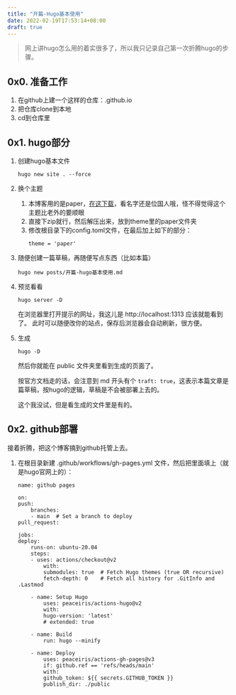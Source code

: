 ```yaml
---
title: "开篇-Hugo基本使用"
date: 2022-02-19T17:53:14+08:00
draft: true
---
```


>网上讲hugo怎么用的着实很多了，所以我只记录自己第一次折腾hugo的步骤。

## 0x0. 准备工作

1. 在github上建一个这样的仓库：<usrname>.github.io
2. 把仓库clone到本地
3. cd到仓库里

## 0x1. hugo部分

1. 创建hugo基本文件
    ```
    hugo new site . --force
    ```

2. 换个主题
    1. 本博客用的是paper，[在这下载](https://github.com/nanxiaobei/hugo-paper)，看名字还是位国人哦，怪不得觉得这个主题比老外的要顺眼
    2. 直接下zip就行，然后解压出来，放到theme里的paper文件夹
    3. 修改根目录下的config.toml文件，在最后加上如下的部分：
        ```
        theme = 'paper'
        ```

3. 随便创建一篇草稿，再随便写点东西（比如本篇）
    ```
    hugo new posts/开篇-hugo基本使用.md
    ```

4. 预览看看
    ```
    hugo server -D
    ```
    在浏览器里打开提示的网址，我这儿是 http://localhost:1313 应该就能看到了。
    此时可以随便改你的站点，保存后浏览器会自动刷新，很方便。

5. 生成
    ```
    hugo -D
    ```
    然后你就能在 public 文件夹里看到生成的页面了。

    按官方文档走的话，会注意到 md 开头有个 `traft: true`，这表示本篇文章是篇草稿，按hugo的逻辑，草稿是不会被部署上去的。

    这个我没试，但是看生成的文件里是有的。

## 0x2. github部署

接着折腾，把这个博客搞到github托管上去。

1. 在根目录新建 .github/workflows/gh-pages.yml 文件，然后把里面填上（就是hugo官网上的）：
    ```
    name: github pages

    on:
    push:
        branches:
        - main  # Set a branch to deploy
    pull_request:

    jobs:
    deploy:
        runs-on: ubuntu-20.04
        steps:
        - uses: actions/checkout@v2
            with:
            submodules: true  # Fetch Hugo themes (true OR recursive)
            fetch-depth: 0    # Fetch all history for .GitInfo and .Lastmod

        - name: Setup Hugo
            uses: peaceiris/actions-hugo@v2
            with:
            hugo-version: 'latest'
            # extended: true

        - name: Build
            run: hugo --minify

        - name: Deploy
            uses: peaceiris/actions-gh-pages@v3
            if: github.ref == 'refs/heads/main'
            with:
            github_token: ${{ secrets.GITHUB_TOKEN }}
            publish_dir: ./public
    ```